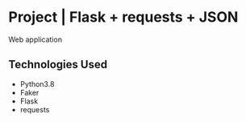 # Project | Flask + requests + JSON
Web application

## Technologies Used
* Python3.8
* Faker
* Flask
* requests
